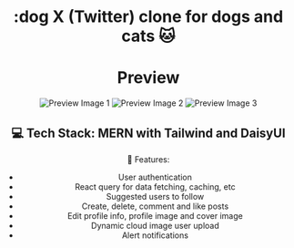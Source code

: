 <div align="center">

# :dog X (Twitter) clone for dogs and cats :cat:

# Preview

![Preview Image 1](https://github.com/Jaycelab/X-MERN-Clone/blob/main/frontend/public/images/preview1.png)
![Preview Image 2](https://github.com/Jaycelab/X-MERN-Clone/blob/main/frontend/public/images/preview2.png)
![Preview Image 3](https://github.com/Jaycelab/X-MERN-Clone/blob/main/frontend/public/images/preview3.png)

## :computer: Tech Stack: MERN with Tailwind and DaisyUI

:notebook: Features:

- User authentication
- React query for data fetching, caching, etc
- Suggested users to follow
- Create, delete, comment and like posts
- Edit profile info, profile image and cover image
- Dynamic cloud image user upload
- Alert notifications
</div>
